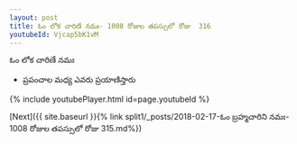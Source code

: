 ```yaml
---
layout: post
title: ఓం లోక చారిణే నమః- 1008 రోజుల తపస్సులో రోజు  316
youtubeId: Vjcap5bK1vM
---
```

 
 
 ఓం లోక చారిణే నమః  
 
 -  ప్రపంచాల మధ్య ఎవరు ప్రయాణిస్తారు 
 
  
 
  
 
 
 
 
 
 


{% include youtubePlayer.html id=page.youtubeId %}
 
[Next]({{ site.baseurl }}{% link  split1/_posts/2018-02-17-ఓం బ్రహ్మచారిని నమః- 1008 రోజుల తపస్సులో రోజు  315.md%})
 
